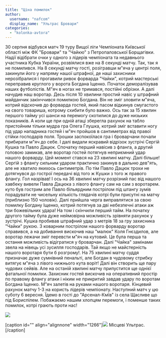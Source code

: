 ```yaml
---
title: "Ціна помилок"
author: 
  username: "nafcom"
  display_name: "Ультрас Бровари"
categories: 
  - "kolonka-avtora"
---
```


30 серпня відбувся матч 19 туру Вищої ліги Чемпіоната Київської області між ФК "Бровари" та "Чайкю" з Петропаловської Борщагівки.   
Надії відібрати очки у одного з лідерів чемпіоната та недавнього участника Кубка України, розвіялися вже на 8 секунді матчу. Так, так я не помилився. На 8 секунді матчу гості, розігравши м"яча у центрі поля, закинули його у напряму нашої штрафної, де наші захисники нерозібралися і прогавили ривок форварда "Чайки", котрий мастерські переправив круглого у ворота Богдана Іщенко. Початок деморалізував наших футболістів. М"яч в ногах не тримався, постійні обрізки. А далі начудив наш воротар. Десь після 10 хвилини простий навіс у штрафний майданчик закінччився помилкою Богдана. Він не зміг зловити м"яча, котрий відскочив до форварда гостей, який пасом відкинув смугастого на свого товариша, котрому схибити було важко. Ось так за 15 хвилин першого тайму усі шанси на перемогу скотилися до дуже низьких показників. А коли ще при одній атаці зберегла рахунок на табло пристойним тільки мудра гра Олега Глушка, котрий зміг вставити ногу під удар нападника гостей і м"яч пройшов в сантиметрах від правої стійки господарів поля. Трошки заспокоїлася гра і броварчани почали прибирати м"яч до себе. І далі видали яскравий відрізок зустрічі Сергій Кушка та Павло Дацюк. Спочатку перший навісив з фланга, а другий головою замикав, але воротар гостей потягнув неприємний удар нашого форварду. Цей момент стався на 23 хвилині матчу. Далі більше! Сергій з флангу сильним ударом практично закинув в дальню дев"ять, але не хватило якихось сантиметрів. По тім Павло Дацюк трохи не дотягнувся до гострої передачі від того ж Кушки з того ж правого флангу. Гол назрівав! І ось на 36 хвилині матчу розрізний пас від нашого хавбеку вивели Павла Дацюка з лівого флангу сам на сам з воротарем. куто був гострим але Павло більярдним пострілом під штангу зумів порадувати не чисельну кількість глядачів котрі були присутні на матчу (приблизно 150 чоловік). Далі прийшла черга виправлятися за свою помилку Богдану Іщенко, котрий потягнув за дві небезпечні атаки аж три божевільних удара! На том і скінчили перший тайм. На початку другого тайму була дуже неймовірна можливість зрівняти рахунок у зустрічі. Кушка пробивав штрафний удар з метрів 18 за гру захисника "Чайки" рукою. З коварним пострілом нашого форварду воротар справився, а на добивання вискочив наш "малюк" Коля Гнєздилов, але воротар лежачи зміг перевсти м"яч на кутовий. Це була перша та остання можливість відігратися у броварчан. Далі "Чайка" замінами звела на нівець усі зусилля господарів. Тай якщо не майстерність нашого воротаря бути б розгрому!. На 75 хвилині матчу суддя призначає дуже сумнівний пенальті, але Богдан в чудовому стрибку витягує м"яча з лівого нижнього кута воріт! Далі він створить ще пару чудових сейвів. Але на останій хвилині матчу припустится ще однієї фатальної помилки. Захисник гостей вискочив на оперативний простір по правому флангу атаки і ніким не прикритий завдав удару по воротам Богдана Іщенко. М"яч залетів на руками нашого воротаря. Кінцевий рахунок матчу 1-3 на користь лідерів чемпіонату. Наступний матч у цю суботу 6 вересня. Їдемо в гості до "Арсенал-Кмїв" із села Щасливе що під Бориспілем. Побажаємо нашим хлопцям перемоги, і поменше таких помилок, котрі грають проти нас!

![](http://cs617526.vk.me/v617526011/1893a/p1pMD-UZTm8.jpg)

\[caption id="" align="alignnone" width="1266"\]![](http://cs623323.vk.me/v623323793/400/HGHdiIFhumk.jpg) Місцеві Ультрас.\[/caption\]
